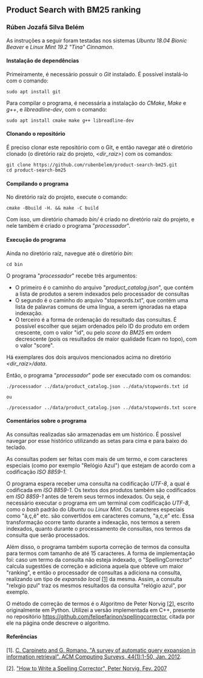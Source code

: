 ## Product Search with BM25 ranking

### Rúben Jozafá Silva Belém

As instruções a seguir foram testadas nos sistemas _Ubuntu 18.04 Bionic Beaver_ e _Linux Mint 19.2 "Tina" Cinnamon_.

#### Instalação de dependências

Primeiramente, é necessário possuir o _Git_ instalado. É possível instalá-lo com o comando:

```
sudo apt install git
```

Para compilar o programa, é necessária a instalação do _CMake_, _Make_ e _g++_, e _libreadline-dev_, com o comando:

```
sudo apt install cmake make g++ libreadline-dev
```

#### Clonando o repositório

É preciso clonar este repositório com o Git, e então navegar até o diretório clonado (o diretório raíz do projeto, _<dir_raiz\>_) com os comandos:

```
git clone https://github.com/rubenbelem/product-search-bm25.git
cd product-search-bm25
```

#### Compilando o programa

No diretório raíz do projeto, execute o comando:

```
cmake -Bbuild -H. && make -C build
```

Com isso, um diretório chamado _bin/_ é criado no diretório raíz do projeto, e nele também é criado o programa "_processador_".

#### Execução do programa

Ainda no diretório raíz, navegue até o diretório _bin_:

```
cd bin
```

O programa "_processador_" recebe três argumentos:

- O primeiro é o caminho do arquivo "_product_catalog.json_", que contém a lista de produtos a serem indexados pelo processador de consultas
- O segundo é o caminho do arquivo "stopwords.txt", que contém uma lista de palavras comuns de uma língua, a serem ignoradas na etapa indexação.
- O terceiro é a forma de ordenação do resultado das consultas. É possível escolher que sejam ordenados pelo ID do produto em ordem crescente, com o valor "id", ou pelo _score_ do _BM25_ em ordem decrescente (pois os resultados de maior qualidade ficam no topo), com o valor "score".

Há exemplares dos dois arquivos mencionados acima no diretório _\<dir_raiz\>/data_.

Então, o programa "_processador_" pode ser executado com os comandos:

```
./processador ../data/product_catalog.json ../data/stopwords.txt id

ou

./processador ../data/product_catalog.json ../data/stopwords.txt score
```

#### Comentários sobre o programa

As consultas realizadas são armazenadas em um histórico. É possível navegar por esse histórico utilizando as setas para cima e para baixo do teclado.

As consultas podem ser feitas com mais de um termo, e com caracteres especiais (como por exemplo "Relógio Azul") que estejam de acordo com a codificação _ISO 8859-1_.

O programa espera receber uma consulta na codificação _UTF-8_, a qual é codificada em _ISO 8859-1_. Os textos dos produtos também são codificados em _ISO 8859-1_ antes de terem seus termos indexados. Ou seja, é necessário executar o programa em um terminal com codificação _UTF-8_, como o _bash_ padrão do _Ubuntu_ ou _Linux Mint_. Os caracteres especiais como "á,ç,ê" etc. são convertidos em caracteres comuns, "a,c,e" etc. Essa transformação ocorre tanto durante a indexação, nos termos a serem indexados, quanto durante o processamento de consultas, nos termos da consulta que serão processados.

Além disso, o programa também suporta correção de termos da consulta para termos com tamanho de até 15 caracteres. A forma de implementação foi: caso um termo da consulta não esteja indexado, o "SpellingCorrector" calcula sugestões de correção e adiciona aquela que obteve um maior "ranking", e então o processador de consultas a adiciona na consulta, realizando um tipo de _expansão local_ [[1]](https://www.iro.umontreal.ca/~nie/IFT6255/carpineto-Survey-QE.pdf) da mesma. Assim, a consulta "relxgio pzul" traz os mesmos resultados da consulta "relógio azul", por exemplo.

O método de correção de termos é o Algoritmo de Peter Norvig [[2]](https://norvig.com/spell-correct.html), escrito originalmente em Python. Utilizei a versão implementada em C++, presente no repositório https://github.com/felipefarinon/spellingcorrector, citada por ele na página onde descreve o algoritmo.

#### Referências

[1]. <a name="ref1"> [C. Carpineto and G. Romano. "A survey of automatic query expansion in information retrieval". ACM Computing Surveys, 44(1):1-50, Jan. 2012](https://www.iro.umontreal.ca/~nie/IFT6255/carpineto-Survey-QE.pdf).
</a>

[2]. ["How to Write a Spelling Corrector", Peter Norvig, Fev. 2007](https://norvig.com/spell-correct.html)
